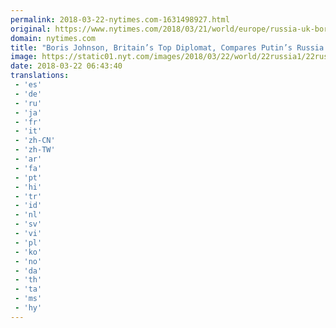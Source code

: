 ```yaml
---
permalink: 2018-03-22-nytimes.com-1631498927.html
original: https://www.nytimes.com/2018/03/21/world/europe/russia-uk-boris-johnson.html?partner=rss&amp;emc=rss
domain: nytimes.com
title: "Boris Johnson, Britain’s Top Diplomat, Compares Putin’s Russia to Nazi Germany"
image: https://static01.nyt.com/images/2018/03/22/world/22russia1/22russia1-mediumThreeByTwo440.jpg
date: 2018-03-22 06:43:40
translations: 
 - 'es'
 - 'de'
 - 'ru'
 - 'ja'
 - 'fr'
 - 'it'
 - 'zh-CN'
 - 'zh-TW'
 - 'ar'
 - 'fa'
 - 'pt'
 - 'hi'
 - 'tr'
 - 'id'
 - 'nl'
 - 'sv'
 - 'vi'
 - 'pl'
 - 'ko'
 - 'no'
 - 'da'
 - 'th'
 - 'ta'
 - 'ms'
 - 'hy'
---
```


